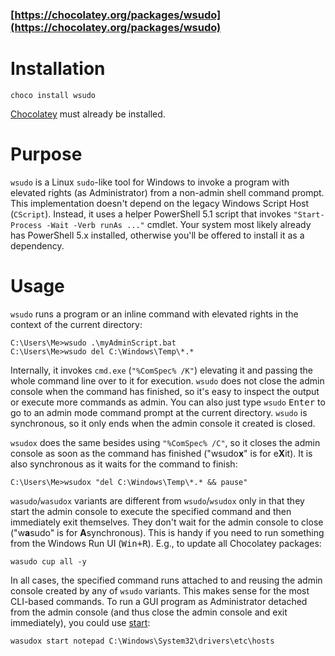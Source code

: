 ### [https://chocolatey.org/packages/wsudo](https://chocolatey.org/packages/wsudo)

# Installation

    choco install wsudo

[Chocolatey](https://chocolatey.org/install) must already be installed.

# Purpose

`wsudo` is a Linux `sudo`-like tool for Windows to invoke a program with elevated rights (as Administrator) from a non-admin shell command prompt.
This implementation doesn't depend on the legacy Windows Script Host (`CScript`). Instead, it uses a helper PowerShell 5.1 script that invokes `"Start-Process -Wait -Verb runAs ..."` cmdlet. Your system most likely already has PowerShell 5.x installed, otherwise you'll be offered to install it as a dependency.

# Usage

`wsudo` runs a program or an inline command with elevated rights in the context of the current directory:

    C:\Users\Me>wsudo .\myAdminScript.bat 
    C:\Users\Me>wsudo del C:\Windows\Temp\*.* 

Internally, it invokes `cmd.exe` (`"%ComSpec% /K"`) elevating it and passing the whole command line over to it for execution. `wsudo` does not close the admin console when the command has finished, so it's easy to inspect the output or execute more commands as admin. You can also just type `wsudo` <kbd>Enter</kbd> to go to an admin mode command prompt at the current directory. `wsudo` is synchronous, so it only ends when the admin console it created is closed.

`wsudox` does the same besides using `"%ComSpec% /C"`, so it closes the admin console as soon as the command has finished ("wsudo**x**" is for e**X**it). It is also synchronous as it waits for the command to finish:

    C:\Users\Me>wsudox "del C:\Windows\Temp\*.* && pause"

`wasudo`/`wasudox` variants are different from `wsudo`/`wsudox` only in that they start the admin console to execute the specified command and then immediately exit themselves. They don't wait for the admin console to close ("w**a**sudo" is for **A**synchronous). This is handy if you need to run something from the Windows Run UI (<kbd>Win+R</kbd>). E.g., to update all Chocolatey packages:

    wasudo cup all -y

In all cases, the specified command runs attached to and reusing the admin console created by any of `wsudo` variants. This makes sense for the most CLI-based commands. To run a GUI program as Administrator detached from the admin console (and thus close the admin console and exit immediately), you could use [start](https://docs.microsoft.com/en-us/windows-server/administration/windows-commands/start):

    wasudox start notepad C:\Windows\System32\drivers\etc\hosts 
